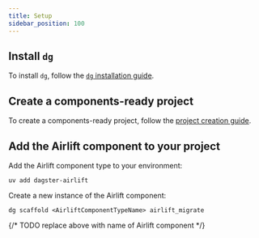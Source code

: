 ```yaml
---
title: Setup
sidebar_position: 100
---
```


## Install `dg`

To install `dg`, follow the [`dg` installation guide](https://docs.dagster.io/guides/labs/dg).

## Create a components-ready project

To create a components-ready project, follow the [project creation guide](https://docs.dagster.io/guides/labs/dg/creating-a-project).

## Add the Airlift component to your project

Add the Airlift component type to your environment:

```
uv add dagster-airlift
```

Create a new instance of the Airlift component:

```
dg scaffold <AirliftComponentTypeName> airlift_migrate
```
{/* TODO replace above with name of Airlift component */}